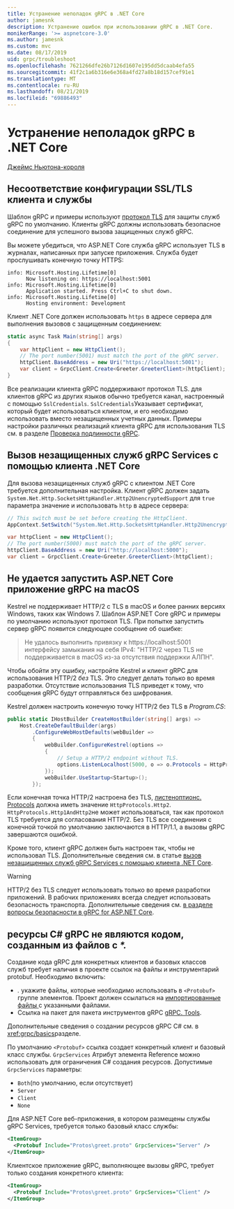 ```yaml
---
title: Устранение неполадок gRPC в .NET Core
author: jamesnk
description: Устранение ошибок при использовании gRPC в .NET Core.
monikerRange: '>= aspnetcore-3.0'
ms.author: jamesnk
ms.custom: mvc
ms.date: 08/17/2019
uid: grpc/troubleshoot
ms.openlocfilehash: 7621266dfe26b7126d1607e195dd5dcaab4efa55
ms.sourcegitcommit: 41f2c1a6b316e6e368a4fd27a8b18d157cef91e1
ms.translationtype: MT
ms.contentlocale: ru-RU
ms.lasthandoff: 08/21/2019
ms.locfileid: "69886493"
---
```

# <a name="troubleshoot-grpc-on-net-core"></a>Устранение неполадок gRPC в .NET Core

[Джеймс Ньютона-короля](https://twitter.com/jamesnk)

## <a name="mismatch-between-client-and-service-ssltls-configuration"></a>Несоответствие конфигурации SSL/TLS клиента и службы

Шаблон gRPC и примеры используют [протокол TLS](https://tools.ietf.org/html/rfc5246) для защиты служб gRPC по умолчанию. Клиенты gRPC должны использовать безопасное соединение для успешного вызова защищенных служб gRPC.

Вы можете убедиться, что ASP.NET Core служба gRPC использует TLS в журналах, написанных при запуске приложения. Служба будет прослушивать конечную точку HTTPS:

```
info: Microsoft.Hosting.Lifetime[0]
      Now listening on: https://localhost:5001
info: Microsoft.Hosting.Lifetime[0]
      Application started. Press Ctrl+C to shut down.
info: Microsoft.Hosting.Lifetime[0]
      Hosting environment: Development
```

Клиент .NET Core должен использовать `https` в адресе сервера для выполнения вызовов с защищенным соединением:

```csharp
static async Task Main(string[] args)
{
    var httpClient = new HttpClient();
    // The port number(5001) must match the port of the gRPC server.
    httpClient.BaseAddress = new Uri("https://localhost:5001");
    var client = GrpcClient.Create<Greeter.GreeterClient>(httpClient);
}
```

Все реализации клиента gRPC поддерживают протокол TLS. для клиентов gRPC из других языков обычно требуется канал, настроенный с помощью `SslCredentials`. `SslCredentials`Указывает сертификат, который будет использоваться клиентом, и его необходимо использовать вместо незащищенных учетных данных. Примеры настройки различных реализаций клиента gRPC для использования TLS см. в разделе [Проверка подлинности gRPC](https://www.grpc.io/docs/guides/auth/).

## <a name="call-insecure-grpc-services-with-net-core-client"></a>Вызов незащищенных служб gRPC Services с помощью клиента .NET Core

Для вызова незащищенных служб gRPC с клиентом .NET Core требуется дополнительная настройка. Клиент gRPC должен задать `System.Net.Http.SocketsHttpHandler.Http2UnencryptedSupport` для `true` параметра значение и использовать `http` в адресе сервера:

```csharp
// This switch must be set before creating the HttpClient.
AppContext.SetSwitch("System.Net.Http.SocketsHttpHandler.Http2UnencryptedSupport", true);

var httpClient = new HttpClient();
// The port number(5000) must match the port of the gRPC server.
httpClient.BaseAddress = new Uri("http://localhost:5000");
var client = GrpcClient.Create<Greeter.GreeterClient>(httpClient);
```

## <a name="unable-to-start-aspnet-core-grpc-app-on-macos"></a>Не удается запустить ASP.NET Core приложение gRPC на macOS

Kestrel не поддерживает HTTP/2 с TLS в macOS и более ранних версиях Windows, таких как Windows 7. Шаблон ASP.NET Core gRPC и примеры по умолчанию используют протокол TLS. При попытке запустить сервер gRPC появится следующее сообщение об ошибке:

> Не удалось выполнить привязку к https://localhost:5001 интерфейсу замыкания на себя IPv4: "HTTP/2 через TLS не поддерживается в macOS из-за отсутствия поддержки АЛПН".

Чтобы обойти эту ошибку, настройте Kestrel и клиент gRPC для использования HTTP/2 *без* TLS. Это следует делать только во время разработки. Отсутствие использования TLS приведет к тому, что сообщения gRPC будут отправляться без шифрования.

Kestrel должен настроить конечную точку HTTP/2 без TLS в *Program.CS*:

```csharp
public static IHostBuilder CreateHostBuilder(string[] args) =>
    Host.CreateDefaultBuilder(args)
        .ConfigureWebHostDefaults(webBuilder =>
        {
            webBuilder.ConfigureKestrel(options =>
            {
                // Setup a HTTP/2 endpoint without TLS.
                options.ListenLocalhost(5000, o => o.Protocols = HttpProtocols.Http2);
            });
            webBuilder.UseStartup<Startup>();
        });
```

Если конечная точка HTTP/2 настроена без TLS, [листеноптионс. Protocols](xref:fundamentals/servers/kestrel#listenoptionsprotocols) должна иметь значение `HttpProtocols.Http2`. `HttpProtocols.Http1AndHttp2`не может использоваться, так как протокол TLS требуется для согласования HTTP/2. Без TLS все соединения с конечной точкой по умолчанию заключаются в HTTP/1.1, а вызовы gRPC завершаются ошибкой.

Кроме того, клиент gRPC должен быть настроен так, чтобы не использовал TLS. Дополнительные сведения см. в статье [вызов незащищенных служб gRPC Services с помощью клиента .NET Core](#call-insecure-grpc-services-with-net-core-client).

> [!WARNING]
> HTTP/2 без TLS следует использовать только во время разработки приложений. В рабочих приложениях всегда следует использовать безопасность транспорта. Дополнительные сведения см. [в разделе вопросы безопасности в gRPC for ASP.NET Core](xref:grpc/security#transport-security).

## <a name="grpc-c-assets-are-not-code-generated-from-proto-files"></a>ресурсы C# gRPC не являются кодом, созданным из файлов с  *\*.*

Создание кода gRPC для конкретных клиентов и базовых классов служб требует наличия в проекте ссылок на файлы и инструментарий protobuf. Необходимо включить:

* *.* укажите файлы, которые необходимо использовать в `<Protobuf>` группе элементов. Проект должен ссылаться на [импортированные файлы ](https://developers.google.com/protocol-buffers/docs/proto3#importing-definitions) с указанными файлами.
* Ссылка на пакет для пакета инструментов gRPC [gRPC. Tools](https://www.nuget.org/packages/Grpc.Tools/).

Дополнительные сведения о создании ресурсов gRPC C# см. в <xref:grpc/basics>разделе.

По умолчанию `<Protobuf>` ссылка создает конкретный клиент и базовый класс службы. `GrpcServices` Атрибут элемента Reference можно использовать для ограничения C# создания ресурсов. Допустимые `GrpcServices` параметры:

* `Both`(по умолчанию, если отсутствует)
* `Server`
* `Client`
* `None`

Для ASP.NET Core веб-приложения, в котором размещены службы gRPC Services, требуется только базовый класс службы:

```xml
<ItemGroup>
  <Protobuf Include="Protos\greet.proto" GrpcServices="Server" />
</ItemGroup>
```

Клиентское приложение gRPC, выполняющее вызовы gRPC, требует только создания конкретного клиента:

```xml
<ItemGroup>
  <Protobuf Include="Protos\greet.proto" GrpcServices="Client" />
</ItemGroup>
```
